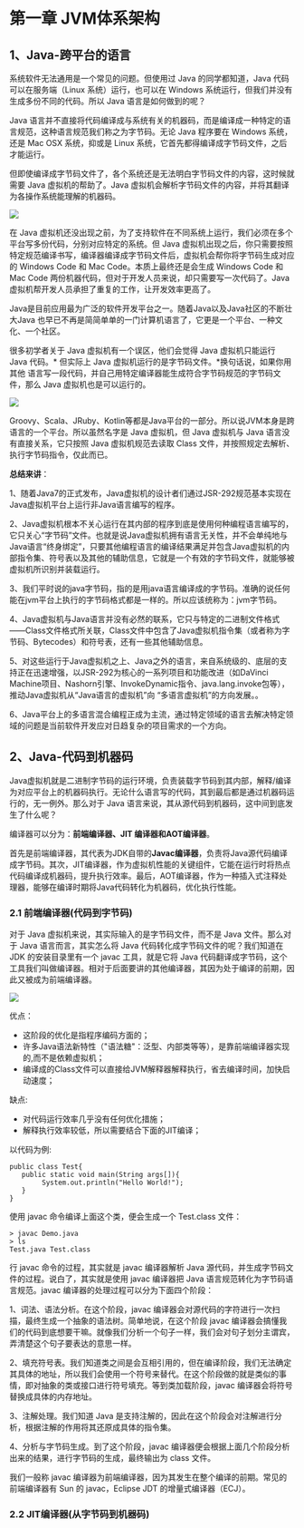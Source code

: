 # 第一章  JVM体系架构

## 1、Java-跨平台的语言

系统软件无法通用是一个常见的问题。但使用过 Java 的同学都知道，Java 代码可以在服务端（Linux 系统）运行，也可以在 Windows 系统运行，但我们并没有生成多份不同的代码。所以 Java 语言是如何做到的呢？

Java 语言并不直接将代码编译成与系统有关的机器码，而是编译成一种特定的语言规范，这种语言规范我们称之为字节码。无论 Java 程序要在 Windows 系统，还是 Mac OSX 系统，抑或是 Linux 系统，它首先都得编译成字节码文件，之后才能运行。

但即使编译成字节码文件了，各个系统还是无法明白字节码文件的内容，这时候就需要 Java 虚拟机的帮助了。Java 虚拟机会解析字节码文件的内容，并将其翻译为各操作系统能理解的机器码。

![](https://github.com/zlrobot-start/cpp_Project/blob/main/z_jvm/images/%E5%8A%A0%E8%BD%BD%E5%9B%BE.drawio.svg)

在 Java 虚拟机还没出现之前，为了支持软件在不同系统上运行，我们必须在多个平台写多份代码，分别对应特定的系统。但 Java 虚拟机出现之后，你只需要按照特定规范编译书写，编译器编译成字节码文件后，虚拟机会帮你将字节码生成对应的 Windows Code 和 Mac Code。本质上最终还是会生成 Windows Code 和 Mac Code 两份机器代码，但对于开发人员来说，却只需要写一次代码了。Java 虚拟机帮开发人员承担了重复的工作，让开发效率更高了。

Java是目前应用最为广泛的软件开发平台之一。随着Java以及Java社区的不断壮大Java 也早已不再是简简单单的一门计算机语言了，它更是一个平台、一种文化、一个社区。

很多初学者关于 Java 虚拟机有一个误区，他们会觉得 Java 虚拟机只能运行 Java 代码。* 但实际上 Java 虚拟机运行的是字节码文件。*换句话说，如果你用 其他 语言写一段代码，并自己用特定编译器能生成符合字节码规范的字节码文件，那么 Java 虚拟机也是可以运行的。

![](https://github.com/zlrobot-start/cpp_Project/blob/main/z_jvm/images/JVMp%E5%B9%B3%E5%8F%B0%20-002.drawio.svg)

Groovy、Scala、JRuby、Kotlin等都是Java平台的一部分。所以说JVM本身是跨语言的一个平台。所以虽然名字是 Java 虚拟机，但 Java 虚拟机与 Java 语言没有直接关系，它只按照 Java 虚拟机规范去读取 Class 文件，并按照规定去解析、执行字节码指令，仅此而已。

**总结来讲**：

1、随着Java7的正式发布，Java虚拟机的设计者们通过JSR-292规范基本实现在Java虚拟机平台上运行非Java语言编写的程序。

2、Java虚拟机根本不关心运行在其内部的程序到底是使用何种编程语言编写的，它只关心“字节码”文件。也就是说Java虚拟机拥有语言无关性，并不会单纯地与Java语言“终身绑定”，只要其他编程语言的编译结果满足并包含Java虚拟机的内部指令集、符号表以及其他的辅助信息，它就是一个有效的字节码文件，就能够被虚拟机所识别并装载运行。

3、我们平时说的java字节码，指的是用java语言编译成的字节码。准确的说任何能在jvm平台上执行的字节码格式都是一样的。所以应该统称为：jvm字节码。

4、Java虚拟机与Java语言并没有必然的联系，它只与特定的二进制文件格式——Class文件格式所关联，Class文件中包含了Java虚拟机指令集（或者称为字节码、Bytecodes）和符号表，还有一些其他辅助信息。

5、对这些运行于Java虚拟机之上、Java之外的语言，来自系统级的、底层的支持正在迅速增强，以JSR-292为核心的一系列项目和功能改进（如DaVinci Machine项目、Nashorn引擎、InvokeDynamic指令、java.lang.invoke包等），推动Java虚拟机从“Java语言的虚拟机”向 “多语言虚拟机”的方向发展。。

6、Java平台上的多语言混合编程正成为主流，通过特定领域的语言去解决特定领域的问题是当前软件开发应对日趋复杂的项目需求的一个方向。

## 2、Java-代码到机器码

Java虚拟机就是二进制字节码的运行环境，负责装载字节码到其内部，解释/编译为对应平台上的机器码执行。无论什么语言写的代码，其到最后都是通过机器码运行的，无一例外。那么对于 Java 语言来说，其从源代码到机器码，这中间到底发生了什么呢？

编译器可以分为：**前端编译器、JIT 编译器和AOT编译器**。

首先是前端编译器，其代表为JDK自带的**Javac编译器**，负责将Java源代码编译成字节码。其次，JIT编译器，作为虚拟机性能的关键组件，它能在运行时将热点代码编译成机器码，提升执行效率。最后，AOT编译器，作为一种插入式注释处理器，能够在编译时期将Java代码转化为机器码，优化执行性能。

### 2.1 前端编译器(代码到字节码)

对于 Java 虚拟机来说，其实际输入的是字节码文件，而不是 Java 文件。那么对于 Java 语言而言，其实怎么将 Java 代码转化成字节码文件的呢？我们知道在 JDK 的安装目录里有一个 javac 工具，就是它将 Java 代码翻译成字节码，这个工具我们叫做编译器。相对于后面要讲的其他编译器，其因为处于编译的前期，因此又被成为前端编译器。

![](https://github.com/zlrobot-start/cpp_Project/blob/main/z_jvm/images/%E5%89%8D%E7%AB%AF%E7%BC%96%E8%AF%91%E5%99%A8.drawio.svg)

优点：

- 这阶段的优化是指程序编码方面的；
- 许多Java语法新特性（"语法糖"：泛型、内部类等等），是靠前端编译器实现的,而不是依赖虚拟机；
- 编译成的Class文件可以直接给JVM解释器解释执行，省去编译时间，加快启动速度；

缺点:

- 对代码运行效率几乎没有任何优化措施；
- 解释执行效率较低，所以需要结合下面的JIT编译；  

以代码为例:

```
public class Test{
   public static void main(String args[]){
        System.out.println("Hello World!");
   }
}
```

使用 javac 命令编译上面这个类，便会生成一个 Test.class 文件：

```
> javac Demo.java
> ls 
Test.java Test.class
```

行 javac 命令的过程，其实就是 javac 编译器解析 Java 源代码，并生成字节码文件的过程。说白了，其实就是使用 javac 编译器把 Java 语言规范转化为字节码语言规范。javac 编译器的处理过程可以分为下面四个阶段：

1、词法、语法分析。在这个阶段，javac 编译器会对源代码的字符进行一次扫描，最终生成一个抽象的语法树。简单地说，在这个阶段 javac 编译器会搞懂我们的代码到底想要干嘛。就像我们分析一个句子一样，我们会对句子划分主谓宾，弄清楚这个句子要表达的意思一样。

2、填充符号表。我们知道类之间是会互相引用的，但在编译阶段，我们无法确定其具体的地址，所以我们会使用一个符号来替代。在这个阶段做的就是类似的事情，即对抽象的类或接口进行符号填充。等到类加载阶段，javac 编译器会将符号替换成具体的内存地址。

3、注解处理。我们知道 Java 是支持注解的，因此在这个阶段会对注解进行分析，根据注解的作用将其还原成具体的指令集。

4、分析与字节码生成。到了这个阶段，javac 编译器便会根据上面几个阶段分析出来的结果，进行字节码的生成，最终输出为 class 文件。

我们一般称 javac 编译器为前端编译器，因为其发生在整个编译的前期。常见的前端编译器有 Sun 的 javac，Eclipse JDT 的增量式编译器（ECJ）。

### 2.2 JIT编译器(从字节码到机器码)
